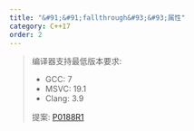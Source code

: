 ```yaml
---
title: "&#91;&#91;fallthrough&#93;&#93;属性"
category: C++17
order: 2
---
```


> 编译器支持最低版本要求:
> * GCC: 7
> * MSVC: 19.1
> * Clang: 3.9
>
> 提案: [P0188R1](http://www.open-std.org/jtc1/sc22/wg21/docs/papers/2016/p0188r1.pdf)
